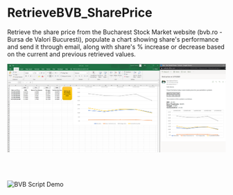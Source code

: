 # RetrieveBVB_SharePrice
Retrieve the share price from the Bucharest Stock Market website (bvb.ro - Bursa de Valori Bucuresti), populate a chart showing share's performance and send it through email, along with share's % increase or decrease based on the current and previous retrieved values.

<a><img src="Capture.PNG"/></a>

<br>
<br>

![BVB Script Demo](RetrieveAllAndSendEmail4.gif)
